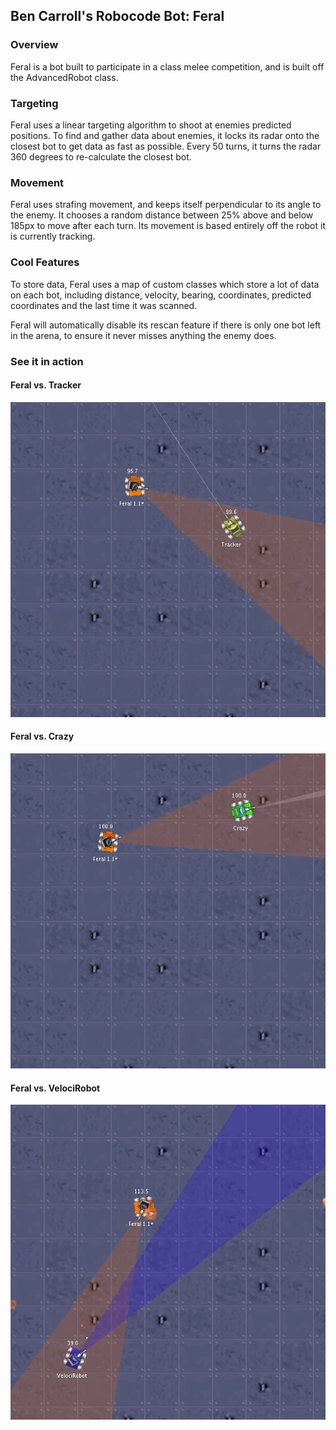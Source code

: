 ## Ben Carroll's Robocode Bot: Feral

### Overview

Feral is a bot built to participate in a class melee competition, and is built off the AdvancedRobot class.

### Targeting

Feral uses a linear targeting algorithm to shoot at enemies predicted positions. To find and gather data about enemies, it locks its radar onto the closest bot to get data as fast as possible. Every 50 turns, it turns the radar 360 degrees to re-calculate the closest bot.

### Movement

Feral uses strafing movement, and keeps itself perpendicular to its angle to the enemy. It chooses a random distance between 25% above and below 185px to move after each turn. Its movement is based entirely off the robot it is currently tracking.

### Cool Features

To store data, Feral uses a map of custom classes which store a lot of data on each bot, including distance, velocity, bearing, coordinates, predicted coordinates and the last time it was scanned.

Feral will automatically disable its rescan feature if there is only one bot left in the arena, to ensure it never misses anything the enemy does.

### See it in action

#### Feral vs. Tracker
![Feral vs. Tracker](img/FeralvTracker.gif)

#### Feral vs. Crazy
![Feral vs. Crazy](img/FeralvCrazy.gif)

#### Feral vs. VelociRobot
![Feral vs. VelociRobot](img/FeralvVelociRobot.gif)
